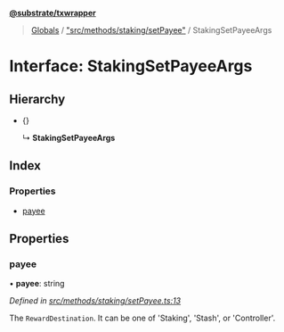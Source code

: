 **[@substrate/txwrapper](../README.md)**

> [Globals](../globals.md) / ["src/methods/staking/setPayee"](../modules/_src_methods_staking_setpayee_.md) / StakingSetPayeeArgs

# Interface: StakingSetPayeeArgs

## Hierarchy

* {}

  ↳ **StakingSetPayeeArgs**

## Index

### Properties

* [payee](_src_methods_staking_setpayee_.stakingsetpayeeargs.md#payee)

## Properties

### payee

•  **payee**: string

*Defined in [src/methods/staking/setPayee.ts:13](https://github.com/paritytech/txwrapper/blob/96fc986/src/methods/staking/setPayee.ts#L13)*

The `RewardDestination`. It can be one of 'Staking', 'Stash', or 'Controller'.
